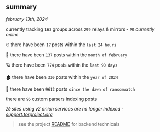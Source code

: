 
## summary
_february 13th, 2024_

currently tracking `163` groups across `299` relays & mirrors - _`98` currently online_

⏲ there have been `17` posts within the `last 24 hours`

🦈 there have been `137` posts within the `month of february`

🪐 there have been `774` posts within the `last 90 days`

🏚 there have been `330` posts within the `year of 2024`

🦕 there have been `9612` posts `since the dawn of ransomwatch`

there are `96` custom parsers indexing posts

_`20` sites using v2 onion services are no longer indexed - [support.torproject.org](https://support.torproject.org/onionservices/v2-deprecation/)_

> see the project [README](https://github.com/joshhighet/ransomwatch#ransomwatch--) for backend technicals
